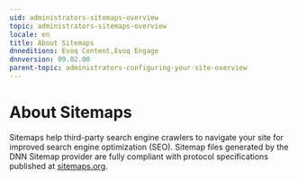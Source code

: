 ```yaml
---
uid: administrators-sitemaps-overview
topic: administrators-sitemaps-overview
locale: en
title: About Sitemaps
dnneditions: Evoq Content,Evoq Engage
dnnversion: 09.02.00
parent-topic: administrators-configuring-your-site-overview
---
```


# About Sitemaps

Sitemaps help third-party search engine crawlers to navigate your site for improved search engine optimization (SEO). Sitemap files generated by the DNN Sitemap provider are fully compliant with protocol specifications published at [sitemaps.org](https://www.sitemaps.org/protocol.php).
